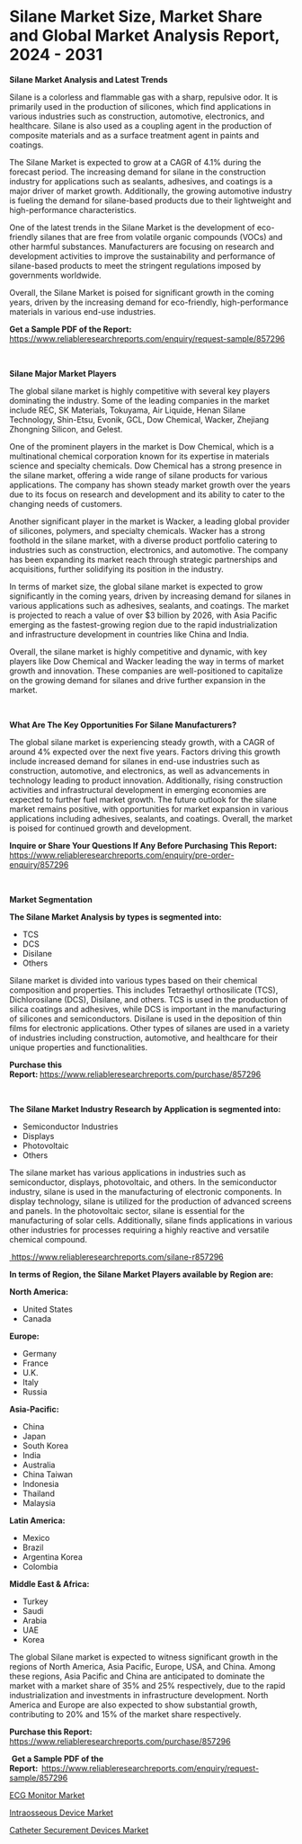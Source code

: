 <p><h1>Silane Market Size, Market Share and Global Market Analysis Report, 2024 - 2031</h1></p><p><strong>Silane Market Analysis and Latest Trends</strong></p>
<p><p>Silane is a colorless and flammable gas with a sharp, repulsive odor. It is primarily used in the production of silicones, which find applications in various industries such as construction, automotive, electronics, and healthcare. Silane is also used as a coupling agent in the production of composite materials and as a surface treatment agent in paints and coatings.</p><p>The Silane Market is expected to grow at a CAGR of 4.1% during the forecast period. The increasing demand for silane in the construction industry for applications such as sealants, adhesives, and coatings is a major driver of market growth. Additionally, the growing automotive industry is fueling the demand for silane-based products due to their lightweight and high-performance characteristics.</p><p>One of the latest trends in the Silane Market is the development of eco-friendly silanes that are free from volatile organic compounds (VOCs) and other harmful substances. Manufacturers are focusing on research and development activities to improve the sustainability and performance of silane-based products to meet the stringent regulations imposed by governments worldwide.</p><p>Overall, the Silane Market is poised for significant growth in the coming years, driven by the increasing demand for eco-friendly, high-performance materials in various end-use industries.</p></p>
<p><strong>Get a Sample PDF of the Report:&nbsp;</strong> <a href="https://www.reliableresearchreports.com/enquiry/request-sample/857296">https://www.reliableresearchreports.com/enquiry/request-sample/857296</a></p>
<p>&nbsp;</p>
<p><strong>Silane Major Market Players</strong></p>
<p><p>The global silane market is highly competitive with several key players dominating the industry. Some of the leading companies in the market include REC, SK Materials, Tokuyama, Air Liquide, Henan Silane Technology, Shin-Etsu, Evonik, GCL, Dow Chemical, Wacker, Zhejiang Zhongning Silicon, and Gelest.</p><p>One of the prominent players in the market is Dow Chemical, which is a multinational chemical corporation known for its expertise in materials science and specialty chemicals. Dow Chemical has a strong presence in the silane market, offering a wide range of silane products for various applications. The company has shown steady market growth over the years due to its focus on research and development and its ability to cater to the changing needs of customers.</p><p>Another significant player in the market is Wacker, a leading global provider of silicones, polymers, and specialty chemicals. Wacker has a strong foothold in the silane market, with a diverse product portfolio catering to industries such as construction, electronics, and automotive. The company has been expanding its market reach through strategic partnerships and acquisitions, further solidifying its position in the industry.</p><p>In terms of market size, the global silane market is expected to grow significantly in the coming years, driven by increasing demand for silanes in various applications such as adhesives, sealants, and coatings. The market is projected to reach a value of over $3 billion by 2026, with Asia Pacific emerging as the fastest-growing region due to the rapid industrialization and infrastructure development in countries like China and India.</p><p>Overall, the silane market is highly competitive and dynamic, with key players like Dow Chemical and Wacker leading the way in terms of market growth and innovation. These companies are well-positioned to capitalize on the growing demand for silanes and drive further expansion in the market.</p></p>
<p>&nbsp;</p>
<p><strong>What Are The Key Opportunities For Silane Manufacturers?</strong></p>
<p><p>The global silane market is experiencing steady growth, with a CAGR of around 4% expected over the next five years. Factors driving this growth include increased demand for silanes in end-use industries such as construction, automotive, and electronics, as well as advancements in technology leading to product innovation. Additionally, rising construction activities and infrastructural development in emerging economies are expected to further fuel market growth. The future outlook for the silane market remains positive, with opportunities for market expansion in various applications including adhesives, sealants, and coatings. Overall, the market is poised for continued growth and development.</p></p>
<p><strong>Inquire or Share Your Questions If Any Before Purchasing This Report:</strong> <a href="https://www.reliableresearchreports.com/enquiry/pre-order-enquiry/857296">https://www.reliableresearchreports.com/enquiry/pre-order-enquiry/857296</a></p>
<p>&nbsp;</p>
<p><strong>Market Segmentation</strong></p>
<p><strong>The Silane Market Analysis by types is segmented into:</strong></p>
<p><ul><li>TCS</li><li>DCS</li><li>Disilane</li><li>Others</li></ul></p>
<p><p>Silane market is divided into various types based on their chemical composition and properties. This includes Tetraethyl orthosilicate (TCS), Dichlorosilane (DCS), Disilane, and others. TCS is used in the production of silica coatings and adhesives, while DCS is important in the manufacturing of silicones and semiconductors. Disilane is used in the deposition of thin films for electronic applications. Other types of silanes are used in a variety of industries including construction, automotive, and healthcare for their unique properties and functionalities.</p></p>
<p><strong>Purchase this Report:&nbsp;</strong><a href="https://www.reliableresearchreports.com/purchase/857296">https://www.reliableresearchreports.com/purchase/857296</a></p>
<p>&nbsp;</p>
<p><strong>The Silane Market Industry Research by Application is segmented into:</strong></p>
<p><ul><li>Semiconductor Industries</li><li>Displays</li><li>Photovoltaic</li><li>Others</li></ul></p>
<p><p>The silane market has various applications in industries such as semiconductor, displays, photovoltaic, and others. In the semiconductor industry, silane is used in the manufacturing of electronic components. In display technology, silane is utilized for the production of advanced screens and panels. In the photovoltaic sector, silane is essential for the manufacturing of solar cells. Additionally, silane finds applications in various other industries for processes requiring a highly reactive and versatile chemical compound.</p></p>
<p><a href="https://www.reliableresearchreports.com/silane-r857296">&nbsp;https://www.reliableresearchreports.com/silane-r857296</a></p>
<p><strong>In terms of Region, the Silane Market Players available by Region are:</strong></p>
<p>
    <p> <strong> North America: </strong>
        <ul>
            <li>United States</li>
            <li>Canada</li>
        </ul>
        </p> 
    <p> <strong> Europe: </strong>
        <ul>
            <li>Germany</li>
            <li>France</li>
            <li>U.K.</li>
            <li>Italy</li>
            <li>Russia</li>
        </ul>
        </p> 
    <p> <strong> Asia-Pacific: </strong>
        <ul>
            <li>China</li>
            <li>Japan</li>
            <li>South Korea</li>
            <li>India</li>
            <li>Australia</li>
            <li>China Taiwan</li>
            <li>Indonesia</li>
            <li>Thailand</li>
            <li>Malaysia</li>
        </ul>
        </p> 
    <p> <strong> Latin America: </strong>
        <ul>
            <li>Mexico</li>
            <li>Brazil</li>
            <li>Argentina Korea</li>
            <li>Colombia</li>
        </ul>
        </p> 
    <p> <strong> Middle East & Africa: </strong>
        <ul>
            <li>Turkey</li>
            <li>Saudi</li>
            <li>Arabia</li>
            <li>UAE</li>
            <li>Korea</li>
        </ul>
    </p>
    </p>
<p><p>The global Silane market is expected to witness significant growth in the regions of North America, Asia Pacific, Europe, USA, and China. Among these regions, Asia Pacific and China are anticipated to dominate the market with a market share of 35% and 25% respectively, due to the rapid industrialization and investments in infrastructure development. North America and Europe are also expected to show substantial growth, contributing to 20% and 15% of the market share respectively.</p></p>
<p><strong>Purchase this Report: </strong><a href="https://www.reliableresearchreports.com/purchase/857296">https://www.reliableresearchreports.com/purchase/857296</a></p>
<p>&nbsp;<strong>Get a Sample PDF of the Report:&nbsp;&nbsp;</strong><a href="https://www.reliableresearchreports.com/enquiry/request-sample/857296">https://www.reliableresearchreports.com/enquiry/request-sample/857296</a></p>
<p><strong></strong></p>
<p><p><a href="https://view.publitas.com/reportprime-1/ecg-monitor-market-a-global-and-regional-analysis-2024-2031/">ECG Monitor Market</a></p><p><a href="https://view.publitas.com/reportprime-1/intraosseous-device-market-report-by-product-type-intraosseous-needles-intraosseous-infusion-device-other-end-use-hospitals-ambulatory-surgical-centres-and-region-2024-2031/">Intraosseous Device Market</a></p><p><a href="https://view.publitas.com/reportprime-1/global-catheter-securement-devices-market-focus-on-product-type-portal-epidural-peripheral-end-user-and-region-analysis-and-forecast-2024-2031/">Catheter Securement Devices Market</a></p></p>